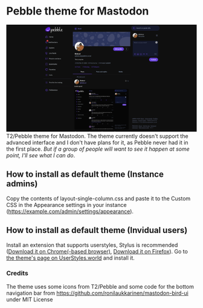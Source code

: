 # Pebble theme for Mastodon
![Preview of the theme](preview.png)
T2/Pebble theme for Mastodon. The theme currently doesn't support the advanced interface and I don't have plans for it, as Pebble never had it in the first place. *But if a group of people will want to see it happen at some point, I'll see what I can do*.

## How to install as default theme (Instance admins)
Copy the contents of layout-single-column.css and paste it to the Custom CSS in the Appearance settings in your instance (https://example.com/admin/settings/appearance).

## How to install as default theme (Invidual users)
Install an extension that supports userstyles, Stylus is recommended ([Download it on Chrome(-based browser)](https://chrome.google.com/webstore/detail/stylus/clngdbkpkpeebahjckkjfobafhncgmne), [Download it on Firefox](https://addons.mozilla.org/firefox/addon/styl-us/)).
Go to [the theme's page on UserStyles.world](https://userstyles.world/style/12847/pebble-theme-for-mastodon) and install it.

### Credits
The theme uses some icons from T2/Pebble and some code for the bottom navigation bar from https://github.com/ronilaukkarinen/mastodon-bird-ui under MIT License
